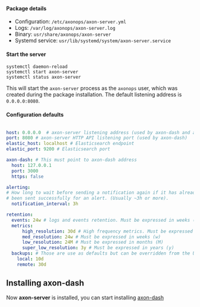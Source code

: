 

#### Package details

* Configuration: `/etc/axonops/axon-server.yml`
* Logs: `/var/log/axonops/axon-server.log` 
* Binary: `usr/share/axonops/axon-server`
* Systemd service: `usr/lib/systemd/system/axon-server.service`

#### Start the server

``` -
systemctl daemon-reload
systemctl start axon-server
systemctl status axon-server
```

This will start the `axon-server` process as the `axonops` user, which was created during the package installation.  The default listening address is `0.0.0.0:8080`.

#### Configuration defaults

``` yaml

host: 0.0.0.0  # axon-server listening address (used by axon-dash and axon-agent)
port: 8080 # axon-server HTTP API listening port (used by axon-dash)
elastic_host: localhost # Elasticsearch endpoint
elastic_port: 9200 # Elasticsearch port

axon-dash: # This must point to axon-dash address
  host: 127.0.0.1
  port: 3000
  https: false

alerting:
# How long to wait before sending a notification again if it has already
# been sent successfully for an alert. (Usually ~3h or more).
  notification_interval: 3h

retention:
  events: 24w # logs and events retention. Must be expressed in weeks (w)
  metrics:
      high_resolution: 30d # High frequency metrics. Must be expressed in days (d)
      med_resolution: 24w # Must be expressed in weeks (w)
      low_resolution: 24M # Must be expressed in months (M)
      super_low_resolution: 3y # Must be expressed in years (y)
  backups: # Those are use as defaults but can be overridden from the UI
    local: 10d
    remote: 30d 
```

## Installing axon-dash

Now **axon-server** is installed, you can start installing [axon-dash](../axon-dash/install.md)





